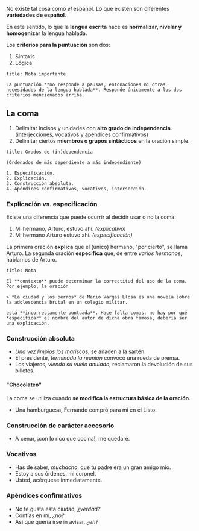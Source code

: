 No existe tal cosa como *el* español. Lo que existen son diferentes **variedades de español**.

En este sentido, lo que la **lengua escrita** hace es **normalizar, nivelar y homogenizar** la lengua hablada.

Los **criterios para la puntuación** son dos:

1. Sintaxis
2. Lógica

```ad-warning
title: Nota importante

La puntuación **no responde a pausas, entonaciones ni otras necesidades de la lengua hablada**. Responde únicamente a los dos criterios mencionados arriba.

```

## La coma

1. Delimitar incisos y unidades con **alto grado de independencia**. (interjecciones, vocativos y apéndices confirmativos)
2. Delimitar ciertos **miembros o grupos sintácticos** en la oración simple.

```ad-summary
title: Grados de (in)dependencia

(Ordenados de más dependiente a más independiente)

1. Especificación.
2. Explicación.
3. Construcción absoluta.
4. Apéndices confirmativos, vocativos, intersección.

```

### Explicación vs. especificación

Existe una diferencia que puede ocurrir al decidir usar o no la coma:

1. Mi hermano, Arturo, estuvo ahí. *(explicativo)*
2. Mi hermano Arturo estuvo ahí. *(especificación)*

La primera oración **explica** que el (único) hermano, "por cierto", se llama Arturo. La segunda oración **especifica** que, de entre *varios hermanos*, hablamos de Arturo.

```ad-important
title: Nota

El **contexto** puede determinar la correctitud del uso de la coma. Por ejemplo, la oración

> *La ciudad y los perros* de Mario Vargas Llosa es una novela sobre la adolescencia brutal en un colegio militar.

está **incorrectamente puntuada**. Hace falta comas: no hay por qué *especificar* el nombre del autor de dicha obra famosa, debería ser una explicación.

```

### Construcción absoluta

- *Una vez limpios los mariscos*, se añaden a la sartén.
- El presidente, *terminada la reunión* convocó una rueda de prensa.
- Los viajeros, *viendo su vuelo anulado*, reclamaron la devolución de sus billetes.

#### "Chocolateo"

La coma se utiliza cuando **se modifica la estructura básica de la oración**.

- Una hamburguesa, Fernando compró para mí en el Listo.

### Construcción de carácter accesorio

- A cenar, ¡con lo rico que cocina!, me quedaré.

### Vocativos

- Has de saber, *muchacho*, que tu padre era un gran amigo mío.
- Estoy a sus órdenes, mi coronel.
- Usted, acérquese inmediatamente.

### Apéndices confirmativos

- No te gusta esta ciudad, *¿verdad?*
- Confías en mí, *¿no?*
- Así que quería irse in avisar, *¿eh?*
